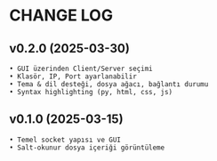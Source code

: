 # CHANGE LOG
## v0.2.0 (2025-03-30)
	• GUI üzerinden Client/Server seçimi
	• Klasör, IP, Port ayarlanabilir
	• Tema & dil desteği, dosya ağacı, bağlantı durumu
	• Syntax highlighting (py, html, css, js)

## v0.1.0 (2025-03-15)
	• Temel socket yapısı ve GUI
	• Salt-okunur dosya içeriği görüntüleme